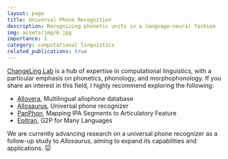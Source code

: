 ```yaml
---
layout: page
title: Universal Phone Recognition
description: Recognizing phonetic units in a language-neural fashion
img: assets/img/6.jpg
importance: 1
category: computational linguistics
related_publications: true
---
```


[ChangeLing Lab](https://changelinglab.github.io/) is a hub of expertise in computational linguistics, with a particular emphasis on phonetics, phonology, and morphophonology. If you share an interest in this field, I highly recommend exploring the following: 

* [Allovera](https://arxiv.org/pdf/2004.08031), Multilingual allophone database
* [Allosaurus](https://arxiv.org/pdf/2002.11800), Universal phone recognizer
* [PanPhon](https://aclanthology.org/C16-1328.pdf), Mapping IPA Segments to Articulatory Feature
* [Epitran](http://www.lrec-conf.org/proceedings/lrec2018/pdf/890.pdf), G2P for Many Languages


We are currently advancing research on a universal phone recognizer as a follow-up study to *Allosaurus*, aiming to expand its capabilities and applications. :mouse: